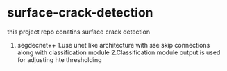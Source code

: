 # surface-crack-detection
this project repo conatins surface crack detection 
1. segdecnet++
    1.use unet like architecture with sse skip connections along with classification module
    2.Classification module output is used for adjusting hte thresholding
    
     
